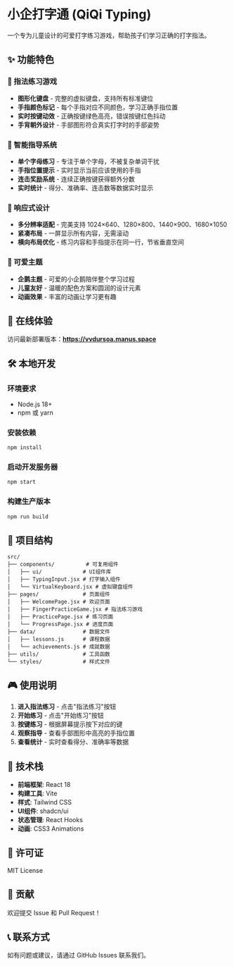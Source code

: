 # 小企打字通 (QiQi Typing)

一个专为儿童设计的可爱打字练习游戏，帮助孩子们学习正确的打字指法。

## ✨ 功能特色

### 🎹 指法练习游戏
- **图形化键盘** - 完整的虚拟键盘，支持所有标准键位
- **手指颜色标记** - 每个手指对应不同颜色，学习正确手指位置
- **实时按键动效** - 正确按键绿色高亮，错误按键红色抖动
- **手背朝外设计** - 手部图形符合真实打字时的手部姿势

### 🎯 智能指导系统
- **单个字母练习** - 专注于单个字母，不被复杂单词干扰
- **手指位置提示** - 实时显示当前应该使用的手指
- **连击奖励系统** - 连续正确按键获得额外分数
- **实时统计** - 得分、准确率、连击数等数据实时显示

### 📱 响应式设计
- **多分辨率适配** - 完美支持 1024×640、1280×800、1440×900、1680×1050
- **紧凑布局** - 一屏显示所有内容，无需滚动
- **横向布局优化** - 练习内容和手指提示在同一行，节省垂直空间

### 🐧 可爱主题
- **企鹅主题** - 可爱的小企鹅陪伴整个学习过程
- **儿童友好** - 温暖的配色方案和圆润的设计元素
- **动画效果** - 丰富的动画让学习更有趣

## 🚀 在线体验

访问最新部署版本：**https://vvdursoa.manus.space**

## 🛠️ 本地开发

### 环境要求
- Node.js 18+
- npm 或 yarn

### 安装依赖
```bash
npm install
```

### 启动开发服务器
```bash
npm start
```

### 构建生产版本
```bash
npm run build
```

## 📁 项目结构

```
src/
├── components/          # 可复用组件
│   ├── ui/             # UI组件库
│   ├── TypingInput.jsx # 打字输入组件
│   └── VirtualKeyboard.jsx # 虚拟键盘组件
├── pages/              # 页面组件
│   ├── WelcomePage.jsx # 欢迎页面
│   ├── FingerPracticeGame.jsx # 指法练习游戏
│   ├── PracticePage.jsx # 练习页面
│   └── ProgressPage.jsx # 进度页面
├── data/               # 数据文件
│   ├── lessons.js      # 课程数据
│   └── achievements.js # 成就数据
├── utils/              # 工具函数
└── styles/             # 样式文件
```

## 🎮 使用说明

1. **进入指法练习** - 点击"指法练习"按钮
2. **开始练习** - 点击"开始练习"按钮
3. **按键练习** - 根据屏幕提示按下对应的键
4. **观察指导** - 查看手部图形中高亮的手指位置
5. **查看统计** - 实时查看得分、准确率等数据

## 🔧 技术栈

- **前端框架**: React 18
- **构建工具**: Vite
- **样式**: Tailwind CSS
- **UI组件**: shadcn/ui
- **状态管理**: React Hooks
- **动画**: CSS3 Animations

## 📄 许可证

MIT License

## 🤝 贡献

欢迎提交 Issue 和 Pull Request！

## 📞 联系方式

如有问题或建议，请通过 GitHub Issues 联系我们。

